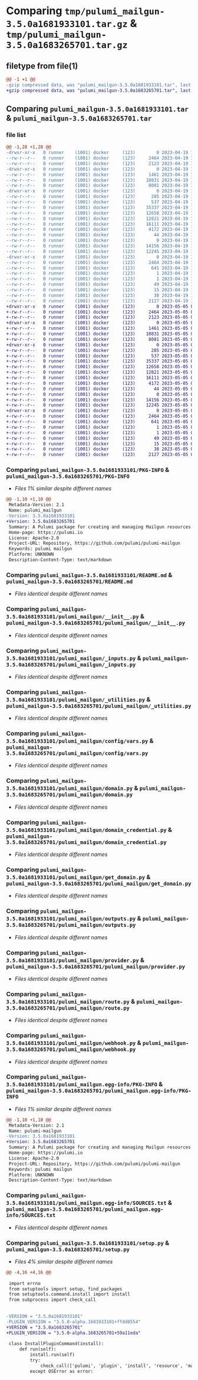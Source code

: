 # Comparing `tmp/pulumi_mailgun-3.5.0a1681933101.tar.gz` & `tmp/pulumi_mailgun-3.5.0a1683265701.tar.gz`

## filetype from file(1)

```diff
@@ -1 +1 @@
-gzip compressed data, was "pulumi_mailgun-3.5.0a1681933101.tar", last modified: Wed Apr 19 19:57:17 2023, max compression
+gzip compressed data, was "pulumi_mailgun-3.5.0a1683265701.tar", last modified: Fri May  5 05:55:19 2023, max compression
```

## Comparing `pulumi_mailgun-3.5.0a1681933101.tar` & `pulumi_mailgun-3.5.0a1683265701.tar`

### file list

```diff
@@ -1,28 +1,28 @@
-drwxr-xr-x   0 runner    (1001) docker     (123)        0 2023-04-19 19:57:17.356705 pulumi_mailgun-3.5.0a1681933101/
--rw-r--r--   0 runner    (1001) docker     (123)     2464 2023-04-19 19:57:17.356705 pulumi_mailgun-3.5.0a1681933101/PKG-INFO
--rw-r--r--   0 runner    (1001) docker     (123)     2123 2023-04-19 19:57:17.000000 pulumi_mailgun-3.5.0a1681933101/README.md
-drwxr-xr-x   0 runner    (1001) docker     (123)        0 2023-04-19 19:57:17.356705 pulumi_mailgun-3.5.0a1681933101/pulumi_mailgun/
--rw-r--r--   0 runner    (1001) docker     (123)     1461 2023-04-19 19:57:17.000000 pulumi_mailgun-3.5.0a1681933101/pulumi_mailgun/__init__.py
--rw-r--r--   0 runner    (1001) docker     (123)    10831 2023-04-19 19:57:17.000000 pulumi_mailgun-3.5.0a1681933101/pulumi_mailgun/_inputs.py
--rw-r--r--   0 runner    (1001) docker     (123)     8081 2023-04-19 19:57:17.000000 pulumi_mailgun-3.5.0a1681933101/pulumi_mailgun/_utilities.py
-drwxr-xr-x   0 runner    (1001) docker     (123)        0 2023-04-19 19:57:17.356705 pulumi_mailgun-3.5.0a1681933101/pulumi_mailgun/config/
--rw-r--r--   0 runner    (1001) docker     (123)      285 2023-04-19 19:57:17.000000 pulumi_mailgun-3.5.0a1681933101/pulumi_mailgun/config/__init__.py
--rw-r--r--   0 runner    (1001) docker     (123)      537 2023-04-19 19:57:17.000000 pulumi_mailgun-3.5.0a1681933101/pulumi_mailgun/config/vars.py
--rw-r--r--   0 runner    (1001) docker     (123)    35337 2023-04-19 19:57:17.000000 pulumi_mailgun-3.5.0a1681933101/pulumi_mailgun/domain.py
--rw-r--r--   0 runner    (1001) docker     (123)    12658 2023-04-19 19:57:17.000000 pulumi_mailgun-3.5.0a1681933101/pulumi_mailgun/domain_credential.py
--rw-r--r--   0 runner    (1001) docker     (123)    12821 2023-04-19 19:57:17.000000 pulumi_mailgun-3.5.0a1681933101/pulumi_mailgun/get_domain.py
--rw-r--r--   0 runner    (1001) docker     (123)    16111 2023-04-19 19:57:17.000000 pulumi_mailgun-3.5.0a1681933101/pulumi_mailgun/outputs.py
--rw-r--r--   0 runner    (1001) docker     (123)     4172 2023-04-19 19:57:17.000000 pulumi_mailgun-3.5.0a1681933101/pulumi_mailgun/provider.py
--rw-r--r--   0 runner    (1001) docker     (123)       44 2023-04-19 19:57:17.000000 pulumi_mailgun-3.5.0a1681933101/pulumi_mailgun/pulumi-plugin.json
--rw-r--r--   0 runner    (1001) docker     (123)        0 2023-04-19 19:57:17.000000 pulumi_mailgun-3.5.0a1681933101/pulumi_mailgun/py.typed
--rw-r--r--   0 runner    (1001) docker     (123)    14156 2023-04-19 19:57:17.000000 pulumi_mailgun-3.5.0a1681933101/pulumi_mailgun/route.py
--rw-r--r--   0 runner    (1001) docker     (123)    12245 2023-04-19 19:57:17.000000 pulumi_mailgun-3.5.0a1681933101/pulumi_mailgun/webhook.py
-drwxr-xr-x   0 runner    (1001) docker     (123)        0 2023-04-19 19:57:17.356705 pulumi_mailgun-3.5.0a1681933101/pulumi_mailgun.egg-info/
--rw-r--r--   0 runner    (1001) docker     (123)     2464 2023-04-19 19:57:17.000000 pulumi_mailgun-3.5.0a1681933101/pulumi_mailgun.egg-info/PKG-INFO
--rw-r--r--   0 runner    (1001) docker     (123)      641 2023-04-19 19:57:17.000000 pulumi_mailgun-3.5.0a1681933101/pulumi_mailgun.egg-info/SOURCES.txt
--rw-r--r--   0 runner    (1001) docker     (123)        1 2023-04-19 19:57:17.000000 pulumi_mailgun-3.5.0a1681933101/pulumi_mailgun.egg-info/dependency_links.txt
--rw-r--r--   0 runner    (1001) docker     (123)        1 2023-04-19 19:57:17.000000 pulumi_mailgun-3.5.0a1681933101/pulumi_mailgun.egg-info/not-zip-safe
--rw-r--r--   0 runner    (1001) docker     (123)       49 2023-04-19 19:57:17.000000 pulumi_mailgun-3.5.0a1681933101/pulumi_mailgun.egg-info/requires.txt
--rw-r--r--   0 runner    (1001) docker     (123)       15 2023-04-19 19:57:17.000000 pulumi_mailgun-3.5.0a1681933101/pulumi_mailgun.egg-info/top_level.txt
--rw-r--r--   0 runner    (1001) docker     (123)       38 2023-04-19 19:57:17.356705 pulumi_mailgun-3.5.0a1681933101/setup.cfg
--rw-r--r--   0 runner    (1001) docker     (123)     2127 2023-04-19 19:57:17.000000 pulumi_mailgun-3.5.0a1681933101/setup.py
+drwxr-xr-x   0 runner    (1001) docker     (123)        0 2023-05-05 05:55:19.446226 pulumi_mailgun-3.5.0a1683265701/
+-rw-r--r--   0 runner    (1001) docker     (123)     2464 2023-05-05 05:55:19.446226 pulumi_mailgun-3.5.0a1683265701/PKG-INFO
+-rw-r--r--   0 runner    (1001) docker     (123)     2123 2023-05-05 05:55:19.000000 pulumi_mailgun-3.5.0a1683265701/README.md
+drwxr-xr-x   0 runner    (1001) docker     (123)        0 2023-05-05 05:55:19.442226 pulumi_mailgun-3.5.0a1683265701/pulumi_mailgun/
+-rw-r--r--   0 runner    (1001) docker     (123)     1461 2023-05-05 05:55:19.000000 pulumi_mailgun-3.5.0a1683265701/pulumi_mailgun/__init__.py
+-rw-r--r--   0 runner    (1001) docker     (123)    10831 2023-05-05 05:55:19.000000 pulumi_mailgun-3.5.0a1683265701/pulumi_mailgun/_inputs.py
+-rw-r--r--   0 runner    (1001) docker     (123)     8081 2023-05-05 05:55:19.000000 pulumi_mailgun-3.5.0a1683265701/pulumi_mailgun/_utilities.py
+drwxr-xr-x   0 runner    (1001) docker     (123)        0 2023-05-05 05:55:19.446226 pulumi_mailgun-3.5.0a1683265701/pulumi_mailgun/config/
+-rw-r--r--   0 runner    (1001) docker     (123)      285 2023-05-05 05:55:19.000000 pulumi_mailgun-3.5.0a1683265701/pulumi_mailgun/config/__init__.py
+-rw-r--r--   0 runner    (1001) docker     (123)      537 2023-05-05 05:55:19.000000 pulumi_mailgun-3.5.0a1683265701/pulumi_mailgun/config/vars.py
+-rw-r--r--   0 runner    (1001) docker     (123)    35337 2023-05-05 05:55:19.000000 pulumi_mailgun-3.5.0a1683265701/pulumi_mailgun/domain.py
+-rw-r--r--   0 runner    (1001) docker     (123)    12658 2023-05-05 05:55:19.000000 pulumi_mailgun-3.5.0a1683265701/pulumi_mailgun/domain_credential.py
+-rw-r--r--   0 runner    (1001) docker     (123)    12821 2023-05-05 05:55:19.000000 pulumi_mailgun-3.5.0a1683265701/pulumi_mailgun/get_domain.py
+-rw-r--r--   0 runner    (1001) docker     (123)    16111 2023-05-05 05:55:19.000000 pulumi_mailgun-3.5.0a1683265701/pulumi_mailgun/outputs.py
+-rw-r--r--   0 runner    (1001) docker     (123)     4172 2023-05-05 05:55:19.000000 pulumi_mailgun-3.5.0a1683265701/pulumi_mailgun/provider.py
+-rw-r--r--   0 runner    (1001) docker     (123)       44 2023-05-05 05:55:19.000000 pulumi_mailgun-3.5.0a1683265701/pulumi_mailgun/pulumi-plugin.json
+-rw-r--r--   0 runner    (1001) docker     (123)        0 2023-05-05 05:55:19.000000 pulumi_mailgun-3.5.0a1683265701/pulumi_mailgun/py.typed
+-rw-r--r--   0 runner    (1001) docker     (123)    14156 2023-05-05 05:55:19.000000 pulumi_mailgun-3.5.0a1683265701/pulumi_mailgun/route.py
+-rw-r--r--   0 runner    (1001) docker     (123)    12245 2023-05-05 05:55:19.000000 pulumi_mailgun-3.5.0a1683265701/pulumi_mailgun/webhook.py
+drwxr-xr-x   0 runner    (1001) docker     (123)        0 2023-05-05 05:55:19.446226 pulumi_mailgun-3.5.0a1683265701/pulumi_mailgun.egg-info/
+-rw-r--r--   0 runner    (1001) docker     (123)     2464 2023-05-05 05:55:19.000000 pulumi_mailgun-3.5.0a1683265701/pulumi_mailgun.egg-info/PKG-INFO
+-rw-r--r--   0 runner    (1001) docker     (123)      641 2023-05-05 05:55:19.000000 pulumi_mailgun-3.5.0a1683265701/pulumi_mailgun.egg-info/SOURCES.txt
+-rw-r--r--   0 runner    (1001) docker     (123)        1 2023-05-05 05:55:19.000000 pulumi_mailgun-3.5.0a1683265701/pulumi_mailgun.egg-info/dependency_links.txt
+-rw-r--r--   0 runner    (1001) docker     (123)        1 2023-05-05 05:55:19.000000 pulumi_mailgun-3.5.0a1683265701/pulumi_mailgun.egg-info/not-zip-safe
+-rw-r--r--   0 runner    (1001) docker     (123)       49 2023-05-05 05:55:19.000000 pulumi_mailgun-3.5.0a1683265701/pulumi_mailgun.egg-info/requires.txt
+-rw-r--r--   0 runner    (1001) docker     (123)       15 2023-05-05 05:55:19.000000 pulumi_mailgun-3.5.0a1683265701/pulumi_mailgun.egg-info/top_level.txt
+-rw-r--r--   0 runner    (1001) docker     (123)       38 2023-05-05 05:55:19.446226 pulumi_mailgun-3.5.0a1683265701/setup.cfg
+-rw-r--r--   0 runner    (1001) docker     (123)     2127 2023-05-05 05:55:19.000000 pulumi_mailgun-3.5.0a1683265701/setup.py
```

### Comparing `pulumi_mailgun-3.5.0a1681933101/PKG-INFO` & `pulumi_mailgun-3.5.0a1683265701/PKG-INFO`

 * *Files 1% similar despite different names*

```diff
@@ -1,10 +1,10 @@
 Metadata-Version: 2.1
 Name: pulumi_mailgun
-Version: 3.5.0a1681933101
+Version: 3.5.0a1683265701
 Summary: A Pulumi package for creating and managing Mailgun resources.
 Home-page: https://pulumi.io
 License: Apache-2.0
 Project-URL: Repository, https://github.com/pulumi/pulumi-mailgun
 Keywords: pulumi mailgun
 Platform: UNKNOWN
 Description-Content-Type: text/markdown
```

### Comparing `pulumi_mailgun-3.5.0a1681933101/README.md` & `pulumi_mailgun-3.5.0a1683265701/README.md`

 * *Files identical despite different names*

### Comparing `pulumi_mailgun-3.5.0a1681933101/pulumi_mailgun/__init__.py` & `pulumi_mailgun-3.5.0a1683265701/pulumi_mailgun/__init__.py`

 * *Files identical despite different names*

### Comparing `pulumi_mailgun-3.5.0a1681933101/pulumi_mailgun/_inputs.py` & `pulumi_mailgun-3.5.0a1683265701/pulumi_mailgun/_inputs.py`

 * *Files identical despite different names*

### Comparing `pulumi_mailgun-3.5.0a1681933101/pulumi_mailgun/_utilities.py` & `pulumi_mailgun-3.5.0a1683265701/pulumi_mailgun/_utilities.py`

 * *Files identical despite different names*

### Comparing `pulumi_mailgun-3.5.0a1681933101/pulumi_mailgun/config/vars.py` & `pulumi_mailgun-3.5.0a1683265701/pulumi_mailgun/config/vars.py`

 * *Files identical despite different names*

### Comparing `pulumi_mailgun-3.5.0a1681933101/pulumi_mailgun/domain.py` & `pulumi_mailgun-3.5.0a1683265701/pulumi_mailgun/domain.py`

 * *Files identical despite different names*

### Comparing `pulumi_mailgun-3.5.0a1681933101/pulumi_mailgun/domain_credential.py` & `pulumi_mailgun-3.5.0a1683265701/pulumi_mailgun/domain_credential.py`

 * *Files identical despite different names*

### Comparing `pulumi_mailgun-3.5.0a1681933101/pulumi_mailgun/get_domain.py` & `pulumi_mailgun-3.5.0a1683265701/pulumi_mailgun/get_domain.py`

 * *Files identical despite different names*

### Comparing `pulumi_mailgun-3.5.0a1681933101/pulumi_mailgun/outputs.py` & `pulumi_mailgun-3.5.0a1683265701/pulumi_mailgun/outputs.py`

 * *Files identical despite different names*

### Comparing `pulumi_mailgun-3.5.0a1681933101/pulumi_mailgun/provider.py` & `pulumi_mailgun-3.5.0a1683265701/pulumi_mailgun/provider.py`

 * *Files identical despite different names*

### Comparing `pulumi_mailgun-3.5.0a1681933101/pulumi_mailgun/route.py` & `pulumi_mailgun-3.5.0a1683265701/pulumi_mailgun/route.py`

 * *Files identical despite different names*

### Comparing `pulumi_mailgun-3.5.0a1681933101/pulumi_mailgun/webhook.py` & `pulumi_mailgun-3.5.0a1683265701/pulumi_mailgun/webhook.py`

 * *Files identical despite different names*

### Comparing `pulumi_mailgun-3.5.0a1681933101/pulumi_mailgun.egg-info/PKG-INFO` & `pulumi_mailgun-3.5.0a1683265701/pulumi_mailgun.egg-info/PKG-INFO`

 * *Files 1% similar despite different names*

```diff
@@ -1,10 +1,10 @@
 Metadata-Version: 2.1
 Name: pulumi-mailgun
-Version: 3.5.0a1681933101
+Version: 3.5.0a1683265701
 Summary: A Pulumi package for creating and managing Mailgun resources.
 Home-page: https://pulumi.io
 License: Apache-2.0
 Project-URL: Repository, https://github.com/pulumi/pulumi-mailgun
 Keywords: pulumi mailgun
 Platform: UNKNOWN
 Description-Content-Type: text/markdown
```

### Comparing `pulumi_mailgun-3.5.0a1681933101/pulumi_mailgun.egg-info/SOURCES.txt` & `pulumi_mailgun-3.5.0a1683265701/pulumi_mailgun.egg-info/SOURCES.txt`

 * *Files identical despite different names*

### Comparing `pulumi_mailgun-3.5.0a1681933101/setup.py` & `pulumi_mailgun-3.5.0a1683265701/setup.py`

 * *Files 4% similar despite different names*

```diff
@@ -4,16 +4,16 @@
 
 import errno
 from setuptools import setup, find_packages
 from setuptools.command.install import install
 from subprocess import check_call
 
 
-VERSION = "3.5.0a1681933101"
-PLUGIN_VERSION = "3.5.0-alpha.1681933101+ffdd8554"
+VERSION = "3.5.0a1683265701"
+PLUGIN_VERSION = "3.5.0-alpha.1683265701+59a11eda"
 
 class InstallPluginCommand(install):
     def run(self):
         install.run(self)
         try:
             check_call(['pulumi', 'plugin', 'install', 'resource', 'mailgun', PLUGIN_VERSION])
         except OSError as error:
```

